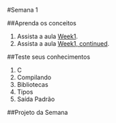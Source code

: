 #Semana 1

##Aprenda os conceitos

  1. Assista a aula [Week1](https://www.youtube.com/watch?v=YiiHNiSfmKI).
  2. Assista a aula [Week1, continued](https://www.youtube.com/watch?v=Y2vC3G8qVxw).

##Teste seus conhecimentos

  1. C
  2. Compilando
  3. Bibliotecas
  4. Tipos
  5. Saída Padrão

##Projeto da Semana

